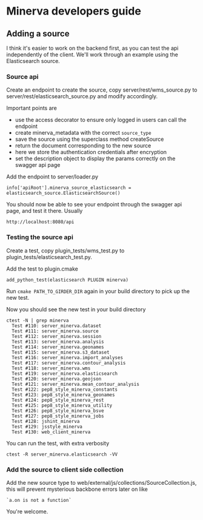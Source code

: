 # Minerva developers guide

## Adding a source

I think it's easier to work on the backend first, as you can test the api
independently of the client.  We'll work through an example using the
Elasticsearch source.

### Source api

Create an endpoint to create the source, copy server/rest/wms_source.py to
server/rest/elasticsearch_source.py and modify accordingly.

Important points are

  * use the access decorator to ensure only logged in users can call the endpoint
  * create minerva_metadata with the correct `source_type`
  * save the source using the superclass method createSource
  * return the document corresponding to the new source
  * here we store the authentication credentials after encryption
  * set the description object to display the params correctly on the swagger api page

Add the endpoint to server/loader.py

    info['apiRoot'].minerva_source_elasticsearch = elasticsearch_source.ElasticsearchSource()

You should now be able to see your endpoint through the swagger api page, and
test it there.  Usually

    http://localhost:8080/api

### Testing the source api

Create a test, copy plugin_tests/wms_test.py to plugin_tests/elasticsearch_test.py.

Add the test to plugin.cmake

    add_python_test(elasticsearch PLUGIN minerva)

Run `cmake PATH_TO_GIRDER_DIR` again in your build directory to pick up the new test.

Now you should see the new test in your build directory

    ctest -N | grep minerva
      Test #110: server_minerva.dataset
      Test #111: server_minerva.source
      Test #112: server_minerva.session
      Test #113: server_minerva.analysis
      Test #114: server_minerva.geonames
      Test #115: server_minerva.s3_dataset
      Test #116: server_minerva.import_analyses
      Test #117: server_minerva.contour_analysis
      Test #118: server_minerva.wms
      Test #119: server_minerva.elasticsearch
      Test #120: server_minerva.geojson
      Test #121: server_minerva.mean_contour_analysis
      Test #122: pep8_style_minerva_constants
      Test #123: pep8_style_minerva_geonames
      Test #124: pep8_style_minerva_rest
      Test #125: pep8_style_minerva_utility
      Test #126: pep8_style_minerva_bsve
      Test #127: pep8_style_minerva_jobs
      Test #128: jshint_minerva
      Test #129: jsstyle_minerva
      Test #130: web_client_minerva

You can run the test, with extra verbosity

    ctest -R server_minerva.elasticsearch -VV


### Add the source to client side collection

Add the new source type to web/external/js/collections/SourceCollection.js,
this will prevent mysterious backbone errors later on like

    `a.on is not a function`

You're welcome.
